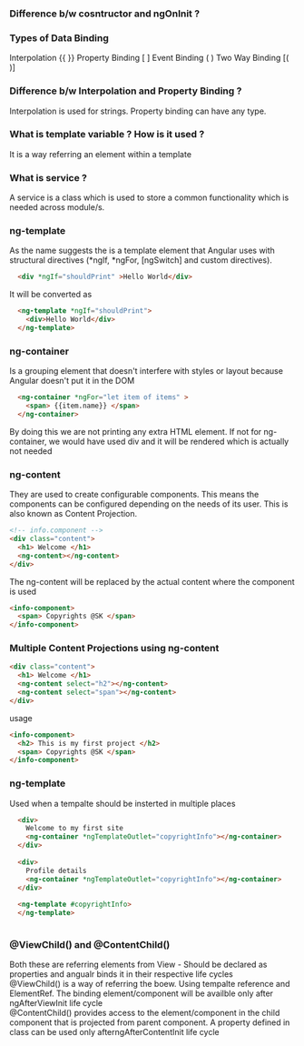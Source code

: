 ### Difference b/w cosntructor and ngOnInit ?

### Types of Data Binding
Interpolation {{ }}
Property Binding [ ]
Event Binding ( )
Two Way Binding [( )]

### Difference b/w Interpolation and Property Binding ?
Interpolation is used for strings. Property binding can have any type.


### What is template variable ? How is it used ?
It is a way referring an element within a template

### What is service ?
A service is a class which is used to store a common functionality which is needed across module/s.


### ng-template
As the name suggests the <ng-template> is a template element that Angular uses with structural directives (*ngIf, *ngFor, [ngSwitch] and custom directives).
```html
  <div *ngIf="shouldPrint" >Hello World</div>  
```
It will be converted as
```html
  <ng-template *ngIf="shouldPrint">
    <div>Hello World</div>  
  </ng-template>
```
  
### ng-container
Is a grouping element that doesn't interfere with styles or layout because Angular doesn't put it in the DOM
```html
  <ng-container *ngFor="let item of items" >
    <span> {{item.name}} </span>
  </ng-container>
```
By doing this we are not printing any extra HTML element. If not for ng-container, we would have used div and it will be rendered which is actually not needed
  
### ng-content
They are used to create configurable components. This means the components can be configured depending on the needs of its user. This is also known as Content Projection.
```html
<!-- info.component -->
<div class="content">
  <h1> Welcome </h1>
  <ng-content></ng-content>
</div>
```
The ng-content will be replaced by the actual content where the component is used
```html
<info-component>
  <span> Copyrights @SK </span>
</info-component>
```

### Multiple Content Projections using ng-content
```html
<div class="content">
  <h1> Welcome </h1>
  <ng-content select="h2"></ng-content>
  <ng-content select="span"></ng-content>
</div>
```
usage
```html
<info-component>
  <h2> This is my first project </h2>
  <span> Copyrights @SK </span>
</info-component>
```

  
### ng-template
Used when a tempalte should be insterted in multiple places
```html
  <div>
    Welcome to my first site
    <ng-container *ngTemplateOutlet="copyrightInfo"></ng-container>
  </div>
  
  <div>
    Profile details
    <ng-container *ngTemplateOutlet="copyrightInfo"></ng-container>
  </div>
  
  <ng-template #copyrightInfo>
  </ng-template>
  
```

  
### @ViewChild() and @ContentChild() 
Both these are referring elements from View - Should be declared as properties and angualr binds it in their respective life cycles  
@ViewChild() is a way of referring the boew. Using tempalte reference and ElementRef. The binding element/component will be availble only after ngAfterViewInit life cycle  
@ContentChild() provides access to the element/component in the child component that is projected from parent component. A property defined in class can be used only afterngAfterContentInit life cycle
